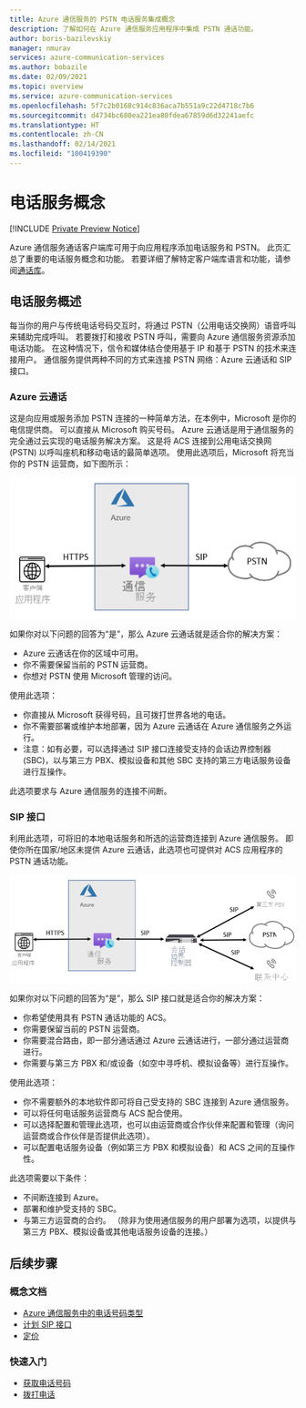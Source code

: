 ```yaml
---
title: Azure 通信服务的 PSTN 电话服务集成概念
description: 了解如何在 Azure 通信服务应用程序中集成 PSTN 通话功能。
author: boris-bazilevskiy
manager: nmurav
services: azure-communication-services
ms.author: bobazile
ms.date: 02/09/2021
ms.topic: overview
ms.service: azure-communication-services
ms.openlocfilehash: 5f7c2b0168c914c836aca7b551a9c22d4718c7b6
ms.sourcegitcommit: d4734bc680ea221ea80fdea67859d6d32241aefc
ms.translationtype: HT
ms.contentlocale: zh-CN
ms.lasthandoff: 02/14/2021
ms.locfileid: "100419390"
---
```

# <a name="telephony-concepts"></a>电话服务概念

[!INCLUDE [Private Preview Notice](../../includes/private-preview-include.md)]

Azure 通信服务通话客户端库可用于向应用程序添加电话服务和 PSTN。 此页汇总了重要的电话服务概念和功能。 若要详细了解特定客户端库语言和功能，请参阅[通话库](../../quickstarts/voice-video-calling/calling-client-samples.md)。

## <a name="overview-of-telephony"></a>电话服务概述
每当你的用户与传统电话号码交互时，将通过 PSTN（公用电话交换网）语音呼叫来辅助完成呼叫。 若要拨打和接收 PSTN 呼叫，需要向 Azure 通信服务资源添加电话功能。 在这种情况下，信令和媒体结合使用基于 IP 和基于 PSTN 的技术来连接用户。 通信服务提供两种不同的方式来连接 PSTN 网络：Azure 云通话和 SIP 接口。

### <a name="azure-cloud-calling"></a>Azure 云通话

这是向应用或服务添加 PSTN 连接的一种简单方法，在本例中，Microsoft 是你的电信提供商。 可以直接从 Microsoft 购买号码。 Azure 云通话是用于通信服务的完全通过云实现的电话服务解决方案。 这是将 ACS 连接到公用电话交换网 (PSTN) 以呼叫座机和移动电话的最简单选项。 使用此选项后，Microsoft 将充当你的 PSTN 运营商，如下图所示：

![Azure 云通话关系图。](../media/telephony-concept/azure-calling-diagram.png)

如果你对以下问题的回答为“是”，那么 Azure 云通话就是适合你的解决方案：
- Azure 云通话在你的区域中可用。
- 你不需要保留当前的 PSTN 运营商。
- 你想对 PSTN 使用 Microsoft 管理的访问。

使用此选项：
- 你直接从 Microsoft 获得号码，且可拨打世界各地的电话。
- 你不需要部署或维护本地部署，因为 Azure 云通话在 Azure 通信服务之外运行。
- 注意：如有必要，可以选择通过 SIP 接口连接受支持的会话边界控制器 (SBC)，以与第三方 PBX、模拟设备和其他 SBC 支持的第三方电话服务设备进行互操作。

此选项要求与 Azure 通信服务的连接不间断。

### <a name="sip-interface"></a>SIP 接口

利用此选项，可将旧的本地电话服务和所选的运营商连接到 Azure 通信服务。 即使你所在国家/地区未提供 Azure 云通话，此选项也可提供对 ACS 应用程序的 PSTN 通话功能。 

![SIP 接口关系图。](../media/telephony-concept/sip-interface-diagram.png)

如果你对以下问题的回答为“是”，那么 SIP 接口就是适合你的解决方案：

- 你希望使用具有 PSTN 通话功能的 ACS。
- 你需要保留当前的 PSTN 运营商。
- 你需要混合路由，即一部分通话通过 Azure 云通话进行，一部分通过运营商进行。
- 你需要与第三方 PBX 和/或设备（如空中寻呼机、模拟设备等）进行互操作。

使用此选项：

- 你不需要额外的本地软件即可将自己受支持的 SBC 连接到 Azure 通信服务。
- 可以将任何电话服务运营商与 ACS 配合使用。
- 可以选择配置和管理此选项，也可以由运营商或合作伙伴来配置和管理（询问运营商或合作伙伴是否提供此选项）。
- 可以配置电话服务设备（例如第三方 PBX 和模拟设备）和 ACS 之间的互操作性。

此选项需要以下条件：

- 不间断连接到 Azure。
- 部署和维护受支持的 SBC。
- 与第三方运营商的合约。 （除非为使用通信服务的用户部署为选项，以提供与第三方 PBX、模拟设备或其他电话服务设备的连接。）

## <a name="next-steps"></a>后续步骤

### <a name="conceptual-documentation"></a>概念文档

- [Azure 通信服务中的电话号码类型](./plan-solution.md)
- [计划 SIP 接口](./sip-interface-infrastructure.md)
- [定价](../pricing.md)

### <a name="quickstarts"></a>快速入门

- [获取电话号码](../../quickstarts/telephony-sms/get-phone-number.md)
- [拨打电话](../../quickstarts/voice-video-calling/pstn-call.md)
